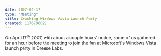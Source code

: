 ```yaml
---
date: 2007-04-17
type: "Meeting"
title: Crashing Windows Vista Launch Party
created: 1176796022
---
```

On April 17<sup>th</sup> 2007, with about a couple hours' notice, some of us
gathered for an hour before the meeting to join the fun at Microsoft's Windows
Vista launch party in Dreese Labs.

<!-- FIXME -->

<!-- Some pictures below, courtesy of Alex Lingo:

[![Farhad and Alex man the booth outside the lecture hall.](/sites/default/files/Picture%20005.thumb__0.jpg)](/sites/default/files/Picture%20005_0.jpg "Farhad and Alex man the booth outside the lecture hall.")

[![Alex, Farhad, and Jim discussing the finer points of why Vista and DRM suck with a curious student.](/sites/default/files/Picture%20007.thumb_.jpg)](/sites/default/files/Picture%20007_0.jpg "Alex, Farhad, and Jim discussing the finer points of why Vista and DRM suck with a curious student.")

[![We put this on one of their pizza boxes in good-natured humor.](/sites/default/files/Picture%20008.thumb_.jpg)](/sites/default/files/Picture%20008.jpg "We put this on one of their pizza boxes in good-natured humor.")

[![We had pamphlets, buttons, stickers, and CD's.](/sites/default/files/Picture%20009.thumb_.jpg)](/sites/default/files/Picture%20009.jpg "We had pamphlets, buttons, stickers, and CD's.")

[![Closer view of the table elements.](/sites/default/files/Picture%20010.thumb_.jpg)](/sites/default/files/Picture%20010.jpg "Closer view of the table elements.")

[![Our pamplets.](/sites/default/files/Picture%20011.thumb_.jpg)](/sites/default/files/Picture%20011.jpg "Our pamplets.")

[![Pamphlet Detail.](/sites/default/files/Picture%20012.thumb_.jpg)](/sites/default/files/Picture%20012.jpg "Pamphlet Detail.")

[![Pamphlet Inside.](/sites/default/files/Picture%20013.thumb_.jpg)](/sites/default/files/Picture%20013.jpg "Pamphlet Inside.")

[![Windows Vista Meeting advertisement](/sites/default/files/Picture%20006.thumb__0.jpg)](/sites/default/files/Picture%20006_0.jpg "Windows Vista Meeting advertisement")

[![Windows Vista Meeting advertisement, afar.](/sites/default/files/Picture%20014.thumb_.jpg)](/sites/default/files/Picture%20014.jpg "Windows Vista Meeting advertisement, afar.") -->
